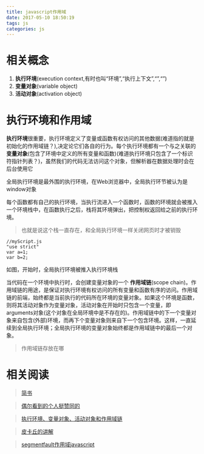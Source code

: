 ```yaml
---
title: javascript作用域
date: 2017-05-10 18:50:19
tags: js
categories: js
---
```


# 相关概念 #
1. **执行环境**(execution context,有时也叫“环境”,“执行上下文”,“”,“”)
2. **变量对象**(variable object)
3. **活动对象**(activation object)

# 执行环境和作用域 #
**执行环境**很重要，执行环境定义了变量或函数有权访问的其他数据(难道指的就是初始化的作用域链？),决定论它们各自的行为。每个执行环境都有一个与之关联的 **变量对象**(包含了环境中定义的所有变量和函数)(难道执行环境只包含了一个标识符指针列表？)，虽然我们的代码无法访问这个对象，但解析器在数据处理时会在后台使用它

全局执行环境是最外围的执行环境，在Web浏览器中，全局执行环节被认为是window对象
 
每个函数都有自己的执行环境，当执行流进入一个函数时，函数的环境就会被推入一个环境栈中，在函数执行之后，栈将其环境弹出，把控制权返回给之前的执行环境。
>也就是说这个栈一直存在，和全局执行环境一样关闭网页时才被销毁

    //myScript.js 
    "use strict"    
    var a=1;
    var b=2; 

如图，开始时，全局执行环境被推入执行环境栈

当代码在一个环境中执行时，会创建变量对象的一个 **作用域链**(scope chain)。作用域链的用途，是保证对执行环境有权访问的所有变量和函数有序的访问。作用域链的前端，始终都是当前执行的代码所在环境的变量对象。如果这个环境是函数，则将其活动对象作为变量对象，活动对象在开始时只包含一个变量，即arguments对象(这个对象在全局环境中是不存在的)。作用域链中的下一个变量对象来自包含(外部)环境，而再下个变量对象则来自下一个包含环境。这样，一直延续到全局执行环境；全局执行环境的变量对象始终都是作用域链中的最后一个对象。

>作用域链存放在哪

# 相关阅读 #
>[简书](http://www.jianshu.com/p/4881610a8c24)

>[偶尔看到的个人挺赞同的](http://www.cnblogs.com/jacksplwxy/p/6725850.html)

>[执行环境、变量对象、活动对象和作用域链](http://www.cnblogs.com/jacksplwxy/p/6725850.html)

>[皮卡丘的讲解](https://github.com/dwqs/blog/issues/18)

>[segmentfault作用域javascript](https://segmentfault.com/a/1190000004676747)